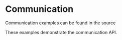 # Communication

Communication examples can be found in the source

These examples demonstrate the communication API.

